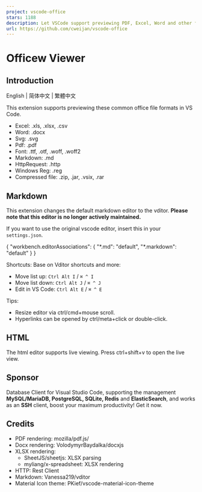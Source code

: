 ```yaml
---
project: vscode-office
stars: 1188
description: Let VSCode support previewing PDF, Excel, Word and other formats, and add markdown WYSIWYG editor.
url: https://github.com/cweijan/vscode-office
---
```


Officew Viewer
==============

Introduction
------------

English | 简体中文 | 繁體中文

This extension supports previewing these common office file formats in VS Code.

-   Excel: .xls, .xlsx, .csv
-   Word: .docx
-   Svg: .svg
-   Pdf: .pdf
-   Font: .ttf, .otf, .woff, .woff2
-   Markdown: .md
-   HttpRequest: .http
-   Windows Reg: .reg
-   Compressed file: .zip, .jar, .vsix, .rar

Markdown
--------

This extension changes the default markdown editor to the vditor. **Please note that this editor is no longer actively maintained.**

If you want to use the original vscode editor, insert this in your `settings.json`.

{
    "workbench.editorAssociations": {
        "\*.md": "default",
        "\*.markdown": "default"
    }
}

Shortcuts: Base on Vditor shortcuts and more:

-   Move list up: `Ctrl Alt I` / `⌘ ^ I`
-   Move list down: `Ctrl Alt J` / `⌘ ^ J`
-   Edit in VS Code: `Ctrl Alt E` / `⌘ ^ E`

Tips:

-   Resize editor via ctrl/cmd+mouse scroll.
-   Hyperlinks can be opened by ctrl/meta+click or double-click.

HTML
----

The html editor supports live viewing. Press ctrl+shift+v to open the live view.

Sponsor
-------

Database Client for Visual Studio Code, supporting the management **MySQL/MariaDB, PostgreSQL, SQLite, Redis** and **ElasticSearch**, and works as an **SSH** client, boost your maximum productivity! Get it now.

Credits
-------

-   PDF rendering: mozilla/pdf.js/
-   Docx rendering: VolodymyrBaydalka/docxjs
-   XLSX rendering:
    -   SheetJS/sheetjs: XLSX parsing
    -   myliang/x-spreadsheet: XLSX rendering
-   HTTP: Rest Client
-   Markdown: Vanessa219/vditor
-   Material Icon theme: PKief/vscode-material-icon-theme
